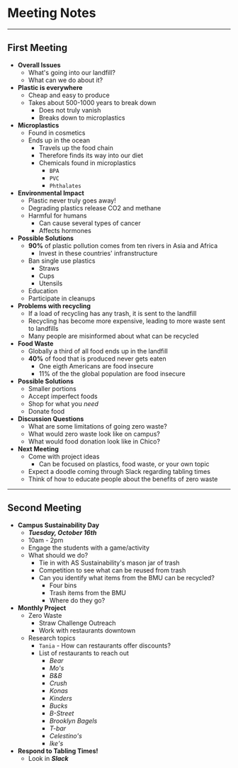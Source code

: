 # Meeting Notes

****

## First Meeting
- **Overall Issues**
  - What's going into our landfill?
  - What can we do about it?
- **Plastic is everywhere**
  - Cheap and easy to produce
  - Takes about 500-1000 years to break down
    - Does not truly vanish
    - Breaks down to microplastics
- **Microplastics**
  - Found in cosmetics
  - Ends up in the ocean
    - Travels up the food chain
    - Therefore finds its way into our diet
    - Chemicals found in microplastics
      - `BPA`
      - `PVC`
      - `Phthalates`
- **Environmental Impact**
  - Plastic never truly goes away!
  - Degrading plastics release CO2 and methane
  - Harmful for humans
    - Can cause several types of cancer
    - Affects hormones
- **Possible Solutions**
  - **90%** of plastic pollution comes from ten rivers in Asia and Africa
    - Invest in these countries' infranstructure
  - Ban single use plastics
    - Straws
    - Cups
    - Utensils
  - Education
  - Participate in cleanups
- **Problems with recycling**
  - If a load of recycling has any trash, it is sent to the landfill
  - Recycling has become more expensive, leading to more waste sent to landfills
  - Many people are misinformed about what can be recycled
- **Food Waste**
  - Globally a third of all food ends up in the landfill
  - **40%** of food that is produced never gets eaten
    - One eigth Americans are food insecure
    - 11% of the the global population are food insecure
- **Possible Solutions**
  - Smaller portions
  - Accept imperfect foods
  - Shop for what you *need*
  - Donate food
- **Discussion Questions**
  - What are some limitations of going zero waste?
  - What would zero waste look like on campus?
  - What would food donation look like in Chico?
- **Next Meeting**
  - Come with project ideas
    - Can be focused on plastics, food waste, or your own topic
  - Expect a doodle coming through Slack regarding tabling times
  - Think of how to educate people about the benefits of zero waste

***

## Second Meeting
- **Campus Sustainability Day**
  - ***Tuesday, October 16th***
  - 10am - 2pm
  - Engage the students with a game/activity
  - What should we do?
    - Tie in with AS Sustainability's mason jar of trash
    - Competition to see what can be reused from trash
    - Can you identify what items from the BMU can be recycled?
      - Four bins
      - Trash items from the BMU
      - Where do they go?
- **Monthly Project**
  - Zero Waste
    - Straw Challenge Outreach
    - Work with restaurants downtown
  - Research topics
    - `Tania` - How can restaurants offer discounts?
    - List of restaurants to reach out
      - *Bear*
      - *Mo's*
      - *B&B*
      - *Crush*
      - *Konas*
      - *Kinders*
      - *Bucks*
      - *B-Street*
      - *Brooklyn Bagels*
      - *T-bar*
      - *Celestino's*
      - *Ike's*
- **Respond to Tabling Times!**
  - Look in ***Slack***
